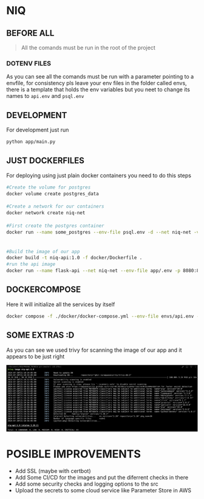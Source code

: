 # NIQ

## BEFORE ALL

> All the comands must be run in the root of the project

### DOTENV FILES

As you can see all the comands must be run with a parameter pointing to a envfile, for consistency pls leave your env files in the folder called envs, there is a template that holds the env variables but you neet to change its names to `api.env` and `psql.env` 

## DEVELOPMENT

For development just run 

```bash
python app/main.py
```


## JUST DOCKERFILES

For deploying using just plain docker containers you need to do this steps

```bash
#Create the volume for postgres
docker volume create postgres_data

#Create a network for our containers
docker network create niq-net

#First create the postgres container
docker run --name some_postgres --env-file psql.env -d --net niq-net -v postgres_data:/var/lib/postgresql/data postgres:16


#Build the image of our app
docker build -t niq-api:1.0 -f docker/Dockerfile .
#run the api image
docker run --name flask-api --net niq-net --env-file app/.env -p 8080:8080 test-flask-api

```



## DOCKERCOMPOSE

Here it will initialize all the services by itself

```bash
docker compose -f ./docker/docker-compose.yml --env-file envs/api.env --env-file envs/psql.env  up --build
```


## SOME EXTRAS :D
As you can see we used trivy for scanning the image of our app and it appears to be just right

![alt text](misc/image.png)


# POSIBLE IMPROVEMENTS

* Add SSL (maybe with certbot)
* Add Some CI/CD for the images and put the diferrent checks in there
* Add some security checks and logging options to the src
* Upload the secrets to some cloud service like Parameter Store in AWS
